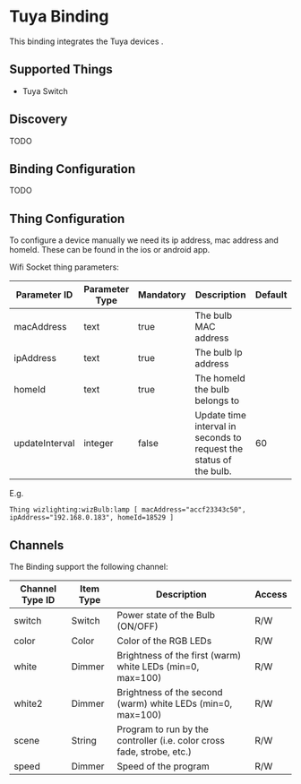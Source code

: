 # Tuya Binding

This binding integrates the Tuya devices .

## Supported Things

- Tuya Switch


## Discovery

TODO

## Binding Configuration

TODO

## Thing Configuration

To configure a device manually we need its ip address, mac address and homeId. These can be found in the ios or android app.

Wifi Socket thing parameters:

| Parameter ID | Parameter Type | Mandatory | Description | Default |
|--------------|----------------|------|------------------|-----|
| macAddress | text | true | The bulb MAC address |  |
| ipAddress | text | true | The bulb Ip address |  |
| homeId | text | true | The homeId the bulb belongs to |  |
| updateInterval | integer | false | Update time interval in seconds to request the status of the bulb. | 60 |


E.g.

```
Thing wizlighting:wizBulb:lamp [ macAddress="accf23343c50", ipAddress="192.168.0.183", homeId=18529 ]
```

## Channels

The Binding support the following channel:

| Channel Type ID | Item Type | Description                                          | Access |
|-----------------|-----------|------------------------------------------------------|--------|
| switch          | Switch    | Power state of the Bulb (ON/OFF)                     | R/W    |
| color           | Color     | Color of the RGB LEDs                                | R/W    |
| white           | Dimmer    | Brightness of the first (warm) white LEDs (min=0, max=100) | R/W    |
| white2          | Dimmer    | Brightness of the second (warm) white LEDs (min=0, max=100) | R/W    |
| scene           | String    | Program to run by the controller (i.e. color cross fade, strobe, etc.) | R/W |
| speed           | Dimmer    | Speed of the program                                 | R/W    |

